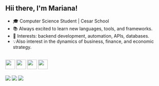 ## Hii there, I'm Mariana!

- 🎓 Computer Science Student | Cesar School
- 📚 Always excited to learn new languages, tools, and frameworks.
- 🎯 Interests: backend development, automation, APIs, databases.
- 💡Also interest in the dynamics of business, finance, and economic strategy.

<br>
<div>
  <img heigh="30" width="30" src="https://cdn.jsdelivr.net/gh/devicons/devicon@latest/icons/python/python-original.svg" />
  <img heigh="30" width="30" src="https://cdn.jsdelivr.net/gh/devicons/devicon@latest/icons/javascript/javascript-original.svg" />
  <img heigh="30" width="30" src="https://cdn.jsdelivr.net/gh/devicons/devicon@latest/icons/html5/html5-original.svg" />
  <img heigh="30" width="30" src="https://cdn.jsdelivr.net/gh/devicons/devicon@latest/icons/css3/css3-original.svg" />
</div>
<br>

<div>
  <a href="https://www.linkedin.com/in/mariana-maliu-montarroyos-6572a035a/?trk=opento_sprofile_details" target="_blank"><img src="https://img.shields.io/badge/-LinkedIn-%230077B5?style=for-the-badge&logo=linkedin&logoColor=white" target="_blank"></a>
  <a href="https://www.instagram.com/marianamaliu/?next=%2F" target="_blank"><img src="https://img.shields.io/badge/-Instagram-%23E4405F?style=for-the-badge&logo=instagram&logoColor=white" target="_blank"></a>
<a [![Gmail](https://img.shields.io/badge/-Gmail-D14836?style=for-the-badge&logo=gmail&logoColor=white)](mailto:marianamaliuu@gmail.com) </a>
<a href="https://wa.me/5581992813000" target="_blank"><img src="https://img.shields.io/badge/-WhatsApp-25D366?style=for-the-badge&logo=whatsapp&logoColor=white" /></a>
</div>

          
      
